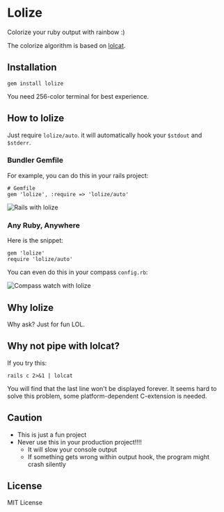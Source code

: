 # Lolize

Colorize your ruby output with rainbow :)

The colorize algorithm is based on [lolcat](https://github.com/busyloop/lolcat).

## Installation

    gem install lolize

You need 256-color terminal for best experience.

## How to lolize

Just require `lolize/auto`. it will automatically hook your `$stdout` and `$stderr`. 

### Bundler Gemfile

For example, you can do this in your rails project: 

    # Gemfile
    gem 'lolize', :require => 'lolize/auto'

![Rails with lolize](http://miaout17.github.com/lolize/lolize-rails.png)

### Any Ruby, Anywhere

Here is the snippet:

    gem 'lolize'
    require 'lolize/auto'

You can even do this in your compass `config.rb`:

![Compass watch with lolize](http://miaout17.github.com/lolize/lolize-compass.png)

## Why lolize

Why ask? Just for fun LOL.

## Why not pipe with lolcat?

If you try this:

    rails c 2>&1 | lolcat

You will find that the last line won't be displayed forever.
It seems hard to solve this problem, some platform-dependent C-extension is needed. 

## Caution

* This is just a fun project
* Never use this in your production project!!!!
  * It will slow your console output
  * If something gets wrong within output hook, the program might crash silently

## License

MIT License
